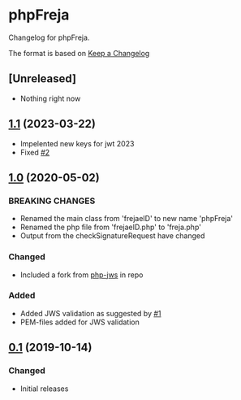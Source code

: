 # phpFreja

Changelog for phpFreja.

The format is based on [Keep a Changelog][keep-a-changelog]
<!-- and this project adheres to [Semantic Versioning][semantic-versioning]. -->

## [Unreleased]
- Nothing right now

## [1.1] (2023-03-22)
- Impelented new keys for jwt 2023
- Fixed [#2](https://github.com/DSorlov/phpFreja/issues/2)

## [1.0] (2020-05-02)

### BREAKING CHANGES
- Renamed the main class from 'frejaeID' to new name 'phpFreja'
- Renamed the php file from 'frejaeID.php' to 'freja.php'
- Output from the checkSignatureRequest have changed

### Changed
- Included a fork from [php-jws](https://github.com/Gamegos/php-jws) in repo

### Added
- Added JWS validation as suggested by [#1](https://github.com/DSorlov/phpFrejaeid/issues/1)
- PEM-files added for JWS validation

## [0.1] (2019-10-14)

### Changed
- Initial releases

[keep-a-changelog]: http://keepachangelog.com/en/1.0.0/
[1.1]: https://github.com/DSorlov/phpFreja/releases/tag/v1.1
[1.0]: https://github.com/DSorlov/phpFreja/releases/tag/v1.0
[0.1]: https://github.com/DSorlov/phpFreja